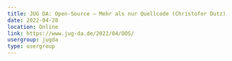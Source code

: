 ```yaml
---
title: JUG DA: Open-Source – Mehr als nur Quellcode (Christofer Dutz)
date: 2022-04-28
location: Online
link: https://www.jug-da.de/2022/04/OOS/
usergroup: jugda
type: usergroup
---
```


